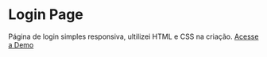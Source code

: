 # Login Page
Página de login simples responsiva, ultilizei HTML e CSS na criação.
[Acesse a Demo](https://dantaasx7.github.io/login-page/)
